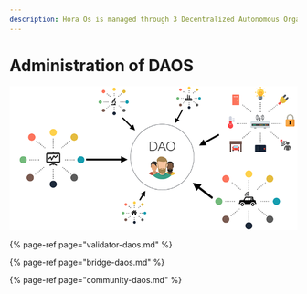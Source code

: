 ```yaml
---
description: Hora Os is managed through 3 Decentralized Autonomous Organizations (DAOs)
---
```


# Administration of DAOS

![](../../.gitbook/assets/dao.png)

{% page-ref page="validator-daos.md" %}

{% page-ref page="bridge-daos.md" %}

{% page-ref page="community-daos.md" %}



